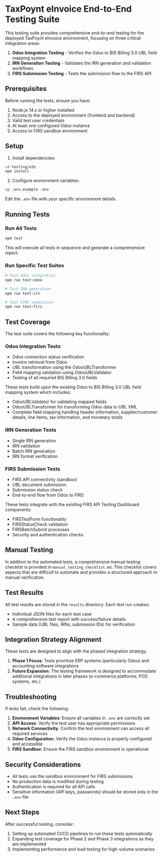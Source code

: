 # TaxPoynt eInvoice End-to-End Testing Suite

This testing suite provides comprehensive end-to-end testing for the deployed TaxPoynt eInvoice environment, focusing on three critical integration areas:

1. **Odoo Integration Testing** - Verifies the Odoo to BIS Billing 3.0 UBL field mapping system
2. **IRN Generation Testing** - Validates the IRN generation and validation workflows
3. **FIRS Submission Testing** - Tests the submission flow to the FIRS API

## Prerequisites

Before running the tests, ensure you have:

1. Node.js 14.x or higher installed
2. Access to the deployed environment (frontend and backend)
3. Valid test user credentials
4. At least one configured Odoo instance
5. Access to FIRS sandbox environment

## Setup

1. Install dependencies:

```bash
cd testing/e2e
npm install
```

2. Configure environment variables:

```bash
cp .env.example .env
```

Edit the `.env` file with your specific environment details.

## Running Tests

### Run All Tests

```bash
npm test
```

This will execute all tests in sequence and generate a comprehensive report.

### Run Specific Test Suites

```bash
# Test Odoo integration
npm run test:odoo

# Test IRN generation
npm run test:irn

# Test FIRS submission
npm run test:firs
```

## Test Coverage

The test suite covers the following key functionality:

### Odoo Integration Tests

- Odoo connection status verification
- Invoice retrieval from Odoo
- UBL transformation using the OdooUBLTransformer
- Field mapping validation using OdooUBLValidator
- Testing of all required BIS Billing 3.0 fields

These tests build upon the existing Odoo to BIS Billing 3.0 UBL field mapping system which includes:

- OdooUBLValidator for validating mapped fields
- OdooUBLTransformer for transforming Odoo data to UBL XML
- Complete field mapping handling header information, supplier/customer details, line items, tax information, and monetary totals

### IRN Generation Tests

- Single IRN generation
- IRN validation
- Batch IRN generation
- IRN format verification

### FIRS Submission Tests

- FIRS API connectivity (sandbox)
- UBL document submission
- Submission status check
- End-to-end flow from Odoo to FIRS

These tests integrate with the existing FIRS API Testing Dashboard components:

- FIRSTestForm functionality
- FIRSStatusCheck validation
- FIRSBatchSubmit processes
- Security and authentication checks

## Manual Testing

In addition to the automated tests, a comprehensive manual testing checklist is provided in `manual_testing_checklist.md`. This checklist covers aspects that are difficult to automate and provides a structured approach to manual verification.

## Test Results

All test results are stored in the `results` directory. Each test run creates:

- Individual JSON files for each test case
- A comprehensive test report with success/failure details
- Sample data (UBL files, IRNs, submission IDs) for verification

## Integration Strategy Alignment

These tests are designed to align with the phased integration strategy:

1. **Phase 1 Focus**: Tests prioritize ERP systems (particularly Odoo) and accounting software integrations
2. **Future Expansion**: The testing framework is designed to accommodate additional integrations in later phases (e-commerce platforms, POS systems, etc.)

## Troubleshooting

If tests fail, check the following:

1. **Environment Variables**: Ensure all variables in `.env` are correctly set
2. **API Access**: Verify the test user has appropriate permissions
3. **Network Connectivity**: Confirm the test environment can access all required services
4. **Odoo Configuration**: Verify the Odoo instance is properly configured and accessible
5. **FIRS Sandbox**: Ensure the FIRS sandbox environment is operational

## Security Considerations

- All tests use the sandbox environment for FIRS submissions
- No production data is modified during testing
- Authentication is required for all API calls
- Sensitive information (API keys, passwords) should be stored only in the `.env` file

## Next Steps

After successful testing, consider:

1. Setting up automated CI/CD pipelines to run these tests automatically
2. Expanding test coverage for Phase 2 and Phase 3 integrations as they are implemented
3. Implementing performance and load testing for high-volume scenarios
